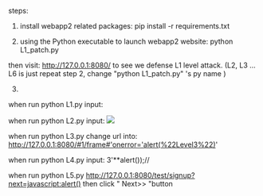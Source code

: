 steps:
1. install webapp2 related packages:
pip install -r  requirements.txt 

2. using the Python executable to launch webapp2 website:
python L1_patch.py

then visit:
http://127.0.0.1:8080/
to see we defense L1 level attack.
(L2, L3 ... L6 is just repeat step 2, change "python L1_patch.py" 's py name )


3.
when run python L1.py
input:
<script>alert()</script>

when run python L2.py 
input:
<img src='x' onerror='alert()'>

when run python L3.py
change url into:
http://127.0.0.1:8080/#1/frame#'onerror='alert(%22Level3%22)'

when run python L4.py
input:
3'**alert());//

when run python L5.py
http://127.0.0.1:8080/test/signup?next=javascript:alert()  then click " Next>>  "button